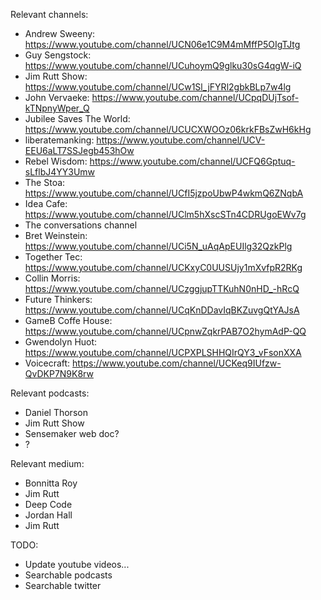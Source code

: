 Relevant channels:

- Andrew Sweeny: https://www.youtube.com/channel/UCN06e1C9M4mMffP5OIgTJtg
- Guy Sengstock: https://www.youtube.com/channel/UCuhoymQ9glku30sG4qgW-iQ
- Jim Rutt Show: https://www.youtube.com/channel/UCw1Sl_jFYRl2gbkBLp7w4lg
- John Vervaeke: https://www.youtube.com/channel/UCpqDUjTsof-kTNpnyWper_Q
- Jubilee Saves The World: https://www.youtube.com/channel/UCUCXWOOz06krkFBsZwH6kHg
- liberatemanking: https://www.youtube.com/channel/UCV-EEU6aLT7SSJegb453hOw
- Rebel Wisdom: https://www.youtube.com/channel/UCFQ6Gptuq-sLflbJ4YY3Umw
- The Stoa: https://www.youtube.com/channel/UCfI5jzpoUbwP4wkmQ6ZNqbA
- Idea Cafe: https://www.youtube.com/channel/UClm5hXscSTn4CDRUgoEWv7g
- The conversations channel
- Bret Weinstein: https://www.youtube.com/channel/UCi5N_uAqApEUIlg32QzkPlg
- Together Tec: https://www.youtube.com/channel/UCKxyC0UUSUjy1mXvfpR2RKg
- Collin Morris: https://www.youtube.com/channel/UCzggjupTTKuhN0nHD_-hRcQ
- Future Thinkers: https://www.youtube.com/channel/UCqKnDDavIqBKZuvgQtYAJsA
- GameB Coffe House: https://www.youtube.com/channel/UCpnwZqkrPAB7O2hymAdP-QQ
- Gwendolyn Huot: https://www.youtube.com/channel/UCPXPLSHHQIrQY3_vFsonXXA
- Voicecraft: https://www.youtube.com/channel/UCKeq9IUfzw-QvDKP7N9K8rw

Relevant podcasts:

- Daniel Thorson
- Jim Rutt Show
- Sensemaker web doc?
- ?

Relevant medium:

- Bonnitta Roy
- Jim Rutt
- Deep Code
- Jordan Hall
- Jim Rutt

TODO:

- Update youtube videos...
- Searchable podcasts
- Searchable twitter
